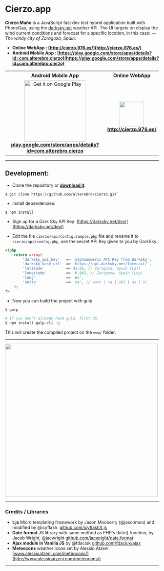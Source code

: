 # Cierzo.app

**Cierzo Maño** is a JavaScript fast dev test hybrid application built with PhoneGap, using the [darksky.net](https://darksky.net/dev/) weather API. The UI targets on display the wind current conditions and forecast for a specific location, in this case: — *The windy city of Zaragoza, Spain*.


- **Online WebApp : [http://cierzo.976.es/](http://cierzo.976.es/)**
- **Android Mobile App : [https://play.google.com/store/apps/details?id=com.alterebro.cierzo](https://play.google.com/store/apps/details?id=com.alterebro.cierzo)**


<table>
<tr>
	<th>Android Mobile App</th>
	<th>Online WebApp</th>
</tr>
<tr>
	<td align="center">
	<a href="https://play.google.com/store/apps/details?id=com.alterebro.cierzo"><img alt="Get it on Google Play" src="https://play.google.com/intl/en_us/badges/images/apps/en-play-badge-border.png" width="200" /></a>
		<br><strong><a href="https://play.google.com/store/apps/details?id=com.alterebro.cierzo">play.google.com/store/apps/details?id=com.alterebro.cierzo</a></strong>
	</td>
	<td align="center">
	<a href="http://cierzo.976.es/"><img src="http://cierzo.976.es/www/img/icons/android-chrome-512x512.png" width="80" /></a>
	<br><strong><a href="http://cierzo.976.es/">http://cierzo.976.es/</a></strong>
	</td>
</tr>
</table>


---


## Development:

- Clone the repository or **[download it](https://github.com/alterebro/cierzo/archive/master.zip)**.

```
$ git clone https://github.com/alterebro/cierzo.git`
```

- Install dependencies:

```
$ npm install
```

- Sign up for a Dark Sky API Key:
[https://darksky.net/dev/](https://darksky.net/dev/)

- Edit the file `cierzo/api/config.sample.php` file and rename it to `cierzo/api/config.php`, use the secret API Key given to you by DarkSky.

```php
<?php
	return array(
		'darksky_api_key' 	=> 'alphanumeric API Key from DarkSky',
		'darksky_base_url' 	=> 'https://api.darksky.net/forecast/',
		'latitude' 			=> 41.65, // Zaragoza, Spain (Lat)
		'longitude' 		=> -0.883, // Zaragoza, Spain (Lng)
		'lang' 				=> 'es',
		'units' 			=> 'ca', // auto | ca | uk2 | us | si
	);
?>
```

- Now you can build the project with gulp

```sh
$ gulp

# If you don't already have gulp, first do:
$ npm install gulp-cli -g
```
This will create the compiled project on the `www/` folder.

---

<a href="http://cierzo.976.es"><img src="http://cierzo.976.es/www/img/share/cierzo-zaragoza.jpg" width="500" /></a>

---


### Credits / Libraries

- **t.js** Micro templating framework by Jason Mooberry (@jasonmoo) and modified by @icyflash: [github.com/icyflash/t.js](https://github.com/icyflash/t.js)
- **Date.format** JS library with same method as PHP's date() function, by Jacob Wright, @jacwright [github.com/jacwright/date.format](https://github.com/jacwright/date.format)
- **Ajax module in Vanilla JS** by @fdaciuk [github.com/fdaciuk/ajax](https://github.com/fdaciuk/ajax)
- **Meteocons** weather icons set by Alessio Atzeni [www.alessioatzeni.com/meteocons/](http://www.alessioatzeni.com/meteocons/)

---
